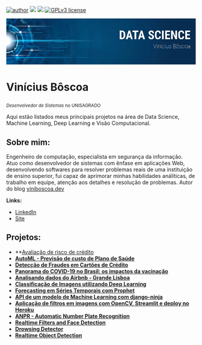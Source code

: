 [![author](https://img.shields.io/badge/author-virb30-blue.svg)](https://www.linkedin.com/in/carlosfab) [![](https://img.shields.io/badge/python-3.7+-blue.svg)](https://www.python.org/downloads/release/python-365/) [![](https://img.shields.io/packagist/php-v/laravel/laravel)](https://www.php.net/)
[![GPLv3 license](https://img.shields.io/badge/License-GPLv3-blue.svg)](http://perso.crans.org/besson/LICENSE.html) 

<p align="center">
  <img src="https://raw.githubusercontent.com/virb30/data_science/master/banner2.png" alt="Banner Data Science" />
</p>

# Vinícius Bôscoa
<sub>*Desenvolvedor de Sistemas* no UNISAGRADO</sub>

Aqui estão listados meus principais projetos na área de Data Science, Machine Learning, Deep Learning e Visão Computacional.

## Sobre mim:

Engenheiro de computação, especialista em segurança da informação. Atuo como desenvolvedor de sistemas com ênfase em aplicações Web, desenvolvendo softwares para resolver problemas reais de uma instituição de ensino superior, fui capaz de aprimorar minhas habilidades análiticas, de trabalho em equipe, atenção aos detalhes e resolução de problemas. Autor do blog [viniboscoa.dev](https://viniboscoa.dev/blog)


**Links:**
* [LinkedIn](https://www.linkedin.com/in/viniciusboscoa)
* [Site](https://viniboscoa.dev)


## Projetos:

* **[Avaliação de risco de crédito](https://github.com/virb30/credit_risk_analysis/blob/main/Projeto_Avalia%C3%A7%C3%A3o_de_Risco_de_Cr%C3%A9dito.ipynb)
* **[AutoML - Previsão de custo de Plano de Saúde](https://github.com/virb30/health-insurance-prediction/blob/main/PROJETO_Prevendo_custo_de_Seguro_de_Vida_com_PyCaret.ipynb)**
* **[Detecção de Fraudes em Cartões de Crédito](https://github.com/virb30/fraud-detection/blob/main/Projeto_Detec%C3%A7%C3%A3o_de_Fraude_em_Cart%C3%B5es_de_Cr%C3%A9dito.ipynb)**
* **[Panorama do COVID-19 no Brasil: os impactos da vacinação](https://github.com/virb30/analise-covid/blob/main/Projeto_Panorama_do_COVID_19_no_Brasil.ipynb)**
* **[Analisando dados do Airbnb - Grande Lisboa](https://github.com/virb30/airbnb-lisboa/blob/main/Projeto_Analisando_os_Dados_do_Airbnb_Grande_Lisboa.ipynb)**
* **[Classificação de Imagens utilizando Deep Learning](https://github.com/virb30/data_science/blob/master/notebooks/009_EDS_Projeto_Fashion_MNIST.ipynb)**
* **[Forecasting em Séries Temporais com Prophet](https://github.com/virb30/data_science/blob/master/notebooks/010_Forecasting_em_S%C3%A9ries_Temporais.ipynb)**
* **[API de um modelo de Machine Learning com django-ninja](https://github.com/virb30/machine_learning_api)**
* **[Aplicação de filtros em imagens com OpenCV, Streamlit e deploy no Heroku](https://github.com/virb30/streamlit_image_processing)**
* **[ANPR - Automatic Number Plate Recognition](https://github.com/virb30/anpr)**
* **[Realtime Filters and Face Detection](https://github.com/virb30/realtime_face_filters)**
* **[Drowsing Detector](https://github.com/virb30/drowsing_detector)**
* **[Realtime Object Detection](https://github.com/virb30/realtime_object_detection)**
